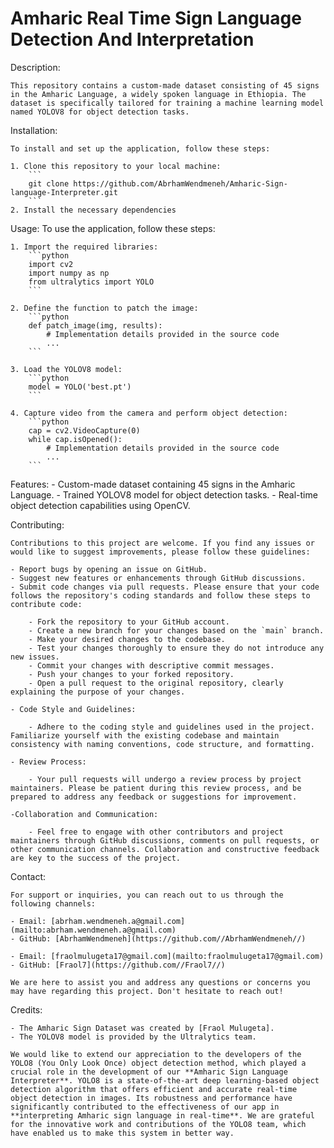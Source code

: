 
# Amharic Real Time Sign Language Detection And Interpretation


Description:

    This repository contains a custom-made dataset consisting of 45 signs in the Amharic Language, a widely spoken language in Ethiopia. The dataset is specifically tailored for training a machine learning model named YOLOV8 for object detection tasks.


Installation:

    To install and set up the application, follow these steps:

    1. Clone this repository to your local machine:
        ```
        git clone https://github.com/AbrhamWendmeneh/Amharic-Sign-language-Interpreter.git
        ```
    2. Install the necessary dependencies


Usage:
    To use the application, follow these steps:

    1. Import the required libraries:
        ```python
        import cv2
        import numpy as np
        from ultralytics import YOLO
        ```

    2. Define the function to patch the image:
        ```python
        def patch_image(img, results):
            # Implementation details provided in the source code
            ...
        ```

    3. Load the YOLOV8 model:
        ```python
        model = YOLO('best.pt')
        ```

    4. Capture video from the camera and perform object detection:
        ```python
        cap = cv2.VideoCapture(0)
        while cap.isOpened():
            # Implementation details provided in the source code
            ...
        ```

Features:
    - Custom-made dataset containing 45 signs in the Amharic Language.
    - Trained YOLOV8 model for object detection tasks.
    - Real-time object detection capabilities using OpenCV.


Contributing:

    Contributions to this project are welcome. If you find any issues or would like to suggest improvements, please follow these guidelines:

    - Report bugs by opening an issue on GitHub.
    - Suggest new features or enhancements through GitHub discussions.
    - Submit code changes via pull requests. Please ensure that your code follows the repository's coding standards and follow these steps to contribute code:

        - Fork the repository to your GitHub account.
        - Create a new branch for your changes based on the `main` branch.
        - Make your desired changes to the codebase.
        - Test your changes thoroughly to ensure they do not introduce any new issues.
        - Commit your changes with descriptive commit messages.
        - Push your changes to your forked repository.
        - Open a pull request to the original repository, clearly explaining the purpose of your changes.

    - Code Style and Guidelines:

        - Adhere to the coding style and guidelines used in the project. Familiarize yourself with the existing codebase and maintain consistency with naming conventions, code structure, and formatting.

    - Review Process:

        - Your pull requests will undergo a review process by project maintainers. Please be patient during this review process, and be prepared to address any feedback or suggestions for improvement.

    -Collaboration and Communication:

        - Feel free to engage with other contributors and project maintainers through GitHub discussions, comments on pull requests, or other communication channels. Collaboration and constructive feedback are key to the success of the project.


Contact:

    For support or inquiries, you can reach out to us through the following channels:

    - Email: [abrham.wendmeneh.a@gmail.com](mailto:abrham.wendmeneh.a@gmail.com)
    - GitHub: [AbrhamWendmeneh](https://github.com//AbrhamWendmeneh//)

    - Email: [fraolmulugeta17@gmail.com](mailto:fraolmulugeta17@gmail.com)
    - GitHub: [Fraol7](https://github.com//Fraol7//)

    We are here to assist you and address any questions or concerns you may have regarding this project. Don't hesitate to reach out!


Credits:

    - The Amharic Sign Dataset was created by [Fraol Mulugeta].
    - The YOLOV8 model is provided by the Ultralytics team.

    We would like to extend our appreciation to the developers of the YOLO8 (You Only Look Once) object detection method, which played a crucial role in the development of our **Amharic Sign Language Interpreter**. YOLO8 is a state-of-the-art deep learning-based object detection algorithm that offers efficient and accurate real-time object detection in images. Its robustness and performance have significantly contributed to the effectiveness of our app in **interpreting Amharic sign language in real-time**. We are grateful for the innovative work and contributions of the YOLO8 team, which have enabled us to make this system in better way.
